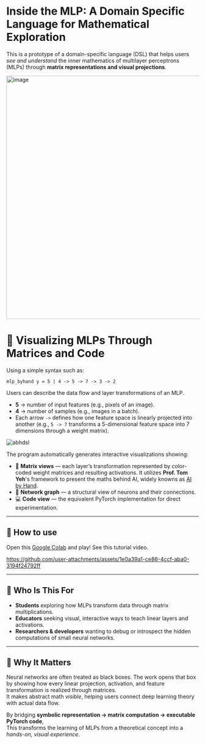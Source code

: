 # Inside the MLP: A Domain Specific Language for Mathematical Exploration
This is a prototype of a domain-specific language (DSL) that helps users *see and understand* the inner mathematics of multilayer perceptrons (MLPs) through **matrix representations and visual projections**.

<img width="1329" height="638" alt="image" src="https://github.com/user-attachments/assets/67fa8f50-0857-4203-8eae-3787cd3690ed" />

# 🧠 Visualizing MLPs Through Matrices and Code

Using a simple syntax such as:

`mlp_byhand y = 5 | 4 -> 5 -> 7 -> 3 -> 2`

Users can describe the data flow and layer transformations of an MLP.

- **5** → number of input features (e.g., pixels of an image).  
- **4** → number of samples (e.g., images in a batch).  
- Each arrow `->` defines how one feature space is linearly projected into another (e.g., `5 -> 7` transforms a 5-dimensional feature space into 7 dimensions through a weight matrix).

![abhdsl](https://github.com/user-attachments/assets/058535f0-1ae0-44c4-b8bf-8ba9028282f1)

The program automatically generates interactive visualizations showing:

- 🧩 **Matrix views** — each layer’s transformation represented by color-coded weight matrices and resulting activations. It utilizes **Prof. Tom Yeh**'s framework to present the maths behind AI, widely knowns as [AI by Hand](https://www.byhand.ai/).
- 🔗 **Network graph** — a structural view of neurons and their connections.  
- 💻 **Code view** — the equivalent PyTorch implementation for direct experimentation.

---

## 🎯 How to use

Open this [Google Colab](https://colab.research.google.com/drive/1XLMQeNpOJspad47W8YPoPhWPC8au0arg?usp=sharing) and play! See this tutorial video.

https://github.com/user-attachments/assets/1e0a39a1-ce86-4ccf-aba0-3194f24792ff

---

## 🎯 Who Is This For

- **Students** exploring how MLPs transform data through matrix multiplications.  
- **Educators** seeking visual, interactive ways to teach linear layers and activations.  
- **Researchers & developers** wanting to debug or introspect the hidden computations of small neural networks.

---

## 🚀 Why It Matters

Neural networks are often treated as black boxes. The work opens that box by showing how every linear projection, activation, and feature transformation is realized through matrices.  
It makes abstract math *visible*, helping users connect deep learning theory with actual data flow.

By bridging **symbolic representation → matrix computation → executable PyTorch code**,  
This transforms the learning of MLPs from a theoretical concept into a *hands-on, visual experience*.
